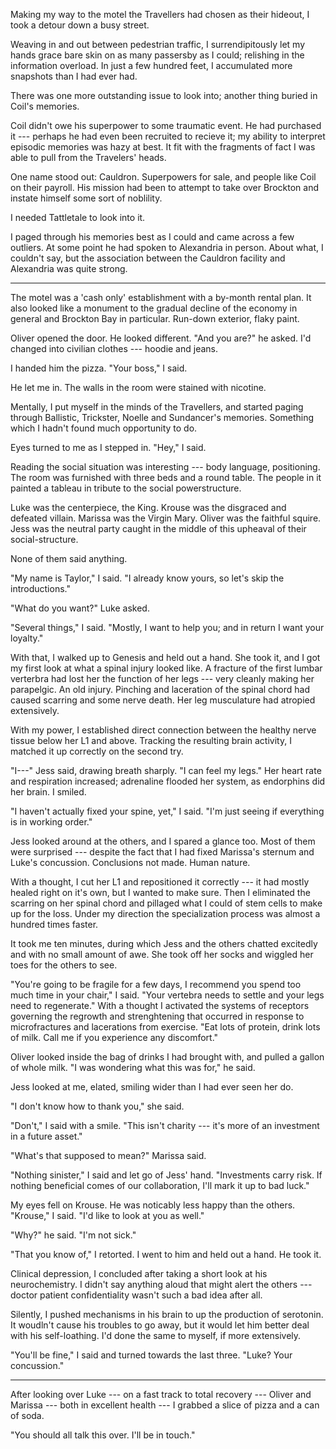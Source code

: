 Making my way to the motel the Travellers had chosen as their hideout, I took a
detour down a busy street.

Weaving in and out between pedestrian traffic, I surrendipitously let my hands grace
bare skin on as many passersby as I could; relishing in the information overload. In
just a few hundred feet, I accumulated more snapshots than I had ever had.

There was one more outstanding issue to look into; another thing buried in Coil's memories.

Coil didn't owe his superpower to some traumatic event. He had purchased it --- perhaps
he had even been recruited to recieve it; my ability to interpret episodic memories was
hazy at best. It fit with the fragments of fact I was able to pull from the Travelers' heads.

One name stood out: Cauldron. Superpowers for sale, and people like Coil on their
payroll. His mission had been to attempt to take over Brockton and instate himself some
sort of noblility.

I needed Tattletale to look into it.

I paged through his memories best as I could and came across a few outliers. At some point
he had spoken to Alexandria in person. About what, I couldn't say, but the association between
the Cauldron facility and Alexandria was quite strong.

----

The motel was a 'cash only' establishment with a by-month rental plan. It also looked
like a monument to the gradual decline of the economy in general and Brockton Bay in particular.
Run-down exterior, flaky paint.

Oliver opened the door. He looked different. "And you are?" he asked. I'd changed into civilian
clothes --- hoodie and jeans.

I handed him the pizza. "Your boss," I said.

He let me in. The walls in the room were stained with nicotine.

Mentally, I put myself in the minds of the Travellers, and started paging through Ballistic,
Trickster, Noelle and Sundancer's memories. Something which I hadn't found much opportunity to do.

Eyes turned to me as I stepped in. "Hey," I said.

Reading the social situation was interesting --- body language, positioning. The room was furnished
with three beds and a round table. The people in it painted a tableau in tribute to the social
powerstructure.

Luke was the centerpiece, the King. Krouse was the disgraced and defeated villain. Marissa was
the Virgin Mary. Oliver was the faithful squire. Jess was the neutral party caught in the middle
of this upheaval of their social-structure.

None of them said anything.

"My name is Taylor," I said. "I already know yours, so let's skip the introductions."

"What do you want?" Luke asked.

"Several things," I said. "Mostly, I want to help you; and in return I want your loyalty."

With that, I walked up to Genesis and held out a hand. She took it, and I got my first look
at what a spinal injury looked like. A fracture of the first lumbar verterbra had lost her the
function of her legs --- very cleanly making her parapelgic. An old injury. Pinching and laceration
of the spinal chord had caused scarring and some nerve death. Her leg musculature had atropied extensively.

With my power, I established direct connection between the healthy nerve tissue below her L1 and above.
Tracking the resulting brain activity, I matched it up correctly on the second try.

"I---" Jess said, drawing breath sharply. "I can feel my legs." Her heart rate and respiration
increased; adrenaline flooded her system, as endorphins did her brain. I smiled.

"I haven't actually fixed your spine, yet," I said. "I'm just seeing if everything is in working order."

Jess looked around at the others, and I spared a glance too. Most of them were surprised --- despite the
fact that I had fixed Marissa's sternum and Luke's concussion. Conclusions not made. Human nature.

With a thought, I cut her L1 and repositioned it correctly --- it had mostly healed right on it's own, but
I wanted to make sure. Then I eliminated the scarring on her spinal chord and pillaged what I could of
stem cells to make up for the loss. Under my direction the specialization process was almost a hundred times
faster.

It took me ten minutes, during which Jess and the others chatted excitedly and with no small amount
of awe. She took off her socks and wiggled her toes for the others to see.

"You're going to be fragile for a few days, I recommend you spend too much time in your chair,"
I said. "Your vertebra needs to settle and your legs need to regenerate."
With a thought I activated the systems of receptors governing
the regrowth and strenghtening that occurred in response to microfractures and lacerations from exercise.
"Eat lots of protein, drink lots of milk. Call me if you experience any discomfort."

Oliver looked inside the bag of drinks I had brought with, and pulled a gallon of whole milk. "I was
wondering what this was for," he said.

Jess looked at me, elated, smiling wider than I had ever seen her do.

"I don't know how to thank you," she said.

"Don't," I said with a smile. "This isn't charity --- it's more of an investment in a future asset."

"What's that supposed to mean?" Marissa said.

"Nothing sinister," I said and let go of Jess' hand.
"Investments carry risk. If nothing beneficial
comes of our collaboration, I'll mark it up to bad luck."

My eyes fell on Krouse. He was noticably less happy than the others. "Krouse," I said. "I'd like to look
at you as well."

"Why?" he said. "I'm not sick."

"That you know of," I retorted. I went to him and held out a hand. He took it.

Clinical depression, I concluded after taking a short look at his neurochemistry. I didn't say anything
aloud that might alert the others --- doctor patient confidentiality wasn't such a bad idea after all.

Silently, I pushed mechanisms in his brain to up the production of serotonin. It woudln't cause his
troubles to go away, but it would let him better deal with his self-loathing. I'd done the same to
myself, if more extensively.

"You'll be fine," I said and turned towards the last three. "Luke? Your concussion."

----

After looking over Luke --- on a fast track to total recovery --- Oliver and Marissa
--- both in excellent health --- I grabbed a slice of pizza and a can of soda.

"You should all talk this over. I'll be in touch."
